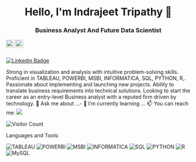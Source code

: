 <h1 align = "center">Hello, I'm Indrajeet Tripathy 👋</h1>
<h3 align = "center">Business Analyst And Future Data Scientist</h3>

<a href="https://www.linkedin.com/in/indrajeet-tripathy/">
  <img align="left" alt="Indrajeet Linkdein" width="22px" src="https://cdn.jsdelivr.net/npm/simple-icons@v3/icons/linkedin.svg" />
</a>
<a href="https://github.com/indrajeettripathy">
  <img align="left" alt="Indrajeet Github" width="22px" src="https://cdn.jsdelivr.net/npm/simple-icons@v3/icons/github.svg" />
</a>


<br/>
<br/>



[![Linkedin Badge](https://img.shields.io/badge/-Indrajeet-blue?style=flat-square&logo=Linkedin&logoColor=white&link=https://www.linkedin.com/in/indrajeet-tripathy/)](https://www.linkedin.com/in/indrajeet-tripathy/)

Strong in visualization and analysis with intuitive problem-solving skills. Proficient in TABLEAU, POWERBI, MSBI, INFORMATICA, SQL, PYTHON, R,. Passionate about implementing and launching new projects. Ability to translate business requirements into technical solutions. Looking to start the career as an entry-level Business analyst with a reputed firm driven by technology.
💬 Ask me about ...- 🌱 I’m currently learning ...
📫 You can reach me:  <a href="mailto:indrajeettripathy@gmail.com"><img src="https://img.shields.io/badge/gmail-%23DD0031.svg?&style=flat-square&logo=gmail&logoColor=white"/></a>



![Visitor Count](https://profile-counter.glitch.me/indrajeettripathy/count.svg)

Languages and Tools:


<img alt="TABLEAU" src="https://img.shields.io/badge/tableau-%23E34F26.svg?style=flat-square&logo=tableau&logoColor=white"/> <img alt="POWERBI" src="https://img.shields.io/badge/PowerBI-%23E34F26.svg?style=flat-square&logo=PowerBi&logoColor=white"/> <img alt="MSBI" src="https://img.shields.io/badge/MSBI-%231572B6.svg?style=flat-square&logo=MSBI&logoColor=white"/> <img alt="INFORMATICA" src="https://img.shields.io/badge/INFORMATICA-%231572B6.svg?style=flat-square&logo=INFORMATICA&logoColor=white"/> <img alt="SQL" src="https://img.shields.io/badge/SQL-%23563D7C.svg?style=flat-square&logo=SQL&logoColor=white"/> <img alt="PYTHON" src="https://img.shields.io/badge/PYTHON-%23ED8B00.svg?style=flat-square&logo=PYTHON&logoColor=white"/> <img alt="R" src="https://img.shields.io/badge/R-%23ED8B00.svg?style=flat-square&logo=R&logoColor=white"/>  <img alt="MySQL" src="https://img.shields.io/badge/mysql-%2300f.svg?style=flat-square&logo=mysql&logoColor=white"/> 

<!--
**IndrajeetAnalyst/IndrajeetAnalyst** is a ✨ _special_ ✨ repository because its `README.md` (this file) appears on your GitHub profile.

Here are some ideas to get you started:

- 🔭 I’m currently working on ...
- 🌱 I’m currently learning ...
- 👯 I’m looking to collaborate on ...
- 🤔 I’m looking for help with ...
- 💬 Ask me about ...
- 📫 How to reach me: ...
- 😄 Pronouns: ...
- ⚡ Fun fact: .....

--
